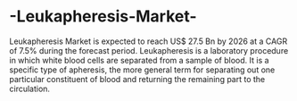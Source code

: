 # -Leukapheresis-Market-
Leukapheresis Market is expected to reach US$ 27.5 Bn by 2026 at a CAGR of 7.5% during the forecast period. Leukapheresis is a laboratory procedure in which white blood cells are separated from a sample of blood. It is a specific type of apheresis, the more general term for separating out one particular constituent of blood and returning the remaining part to the circulation.

